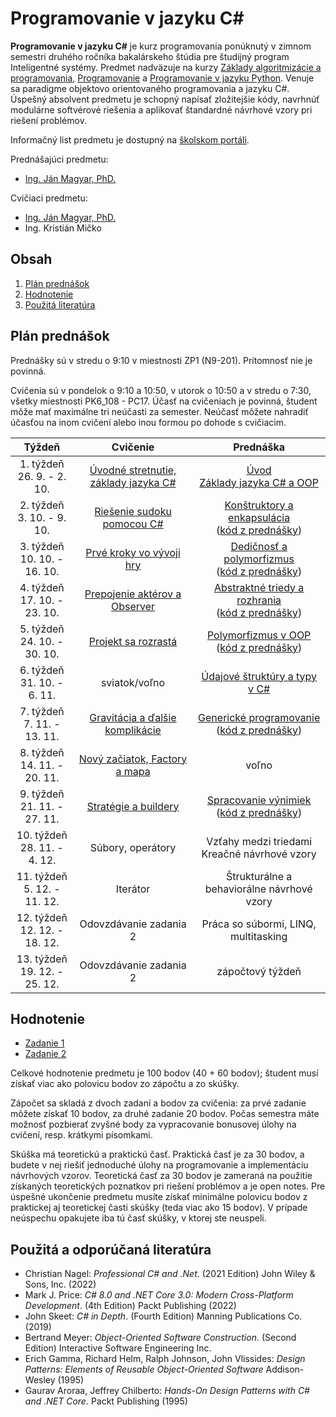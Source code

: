 # Programovanie v jazyku C\#

**Programovanie v jazyku C#** je kurz programovania ponúknutý v zimnom semestri druhého ročníka bakalárskeho štúdia pre študijný program Inteligentné systémy. Predmet nadväzuje na kurzy [Základy algoritmizácie a programovania](https://kurzy.kpi.fei.tuke.sk/zap/), [Programovanie](https://kurzy.kpi.fei.tuke.sk/pvjc/2021/) a [Programovanie v jazyku Python](https://github.com/ianmagyar/introduction-to-python). Venuje sa paradigme objektovo orientovaného programovania a jazyku C#. Úspešný absolvent predmetu je schopný napísať zložitejšie kódy, navrhnúť modulárne softvérové riešenia a aplikovať štandardné návrhové vzory pri riešení problémov.

Informačný list predmetu je dostupný na [školskom portáli](https://maisportal.tuke.sk/portal/studijneProgramy.mais).

Prednášajúci predmetu:

* [Ing. Ján Magyar, PhD.](http://www.cloudai.sk/people-janmagyar/)

Cvičiaci predmetu:

* [Ing. Ján Magyar, PhD.](http://www.cloudai.sk/people-janmagyar/)
* Ing. Kristián Mičko

## Obsah
1. [Plán prednášok](#plan)
2. [Hodnotenie](#grading)
3. [Použitá literatúra](#literature)

## Plán prednášok <a name="plan"></a>
Prednášky sú v stredu o 9:10 v miestnosti ZP1 (N9-201). Prítomnosť nie je povinná.

Cvičenia sú v pondelok o 9:10 a 10:50, v utorok o 10:50 a v stredu o 7:30, všetky miestnosti PK6_108 - PC17. Účasť na cvičeniach je povinná, študent môže mať maximálne tri neúčasti za semester. Neúčasť môžete nahradiť účasťou na inom cvičení alebo inou formou po dohode s cvičiacim.

|              Týždeň             |                         Cvičenie                        |                         Prednáška                       |
|:-------------------------------:|:-------------------------------------------------------:|:-------------------------------------------------------:|
| 1. týždeň<br>26. 9. - 2. 10.    | [Úvodné stretnutie, základy jazyka C#](labs/lab01.md)   | [Úvod](lectures/Lecture-00.pdf) <br> [Základy jazyka C# a OOP](lectures/Lecture-01.pdf)                       |
| 2. týždeň<br>3. 10. - 9. 10.    | [Riešenie sudoku pomocou C#](labs/lab02.md)             | [Konštruktory a enkapsulácia](lectures/Lecture-02.pdf) <br> ([kód z prednášky](lectures/codes/Lecture02.zip))  |
| 3. týždeň<br>10. 10. - 16. 10.  | [Prvé kroky vo vývoji hry](labs/lab03.md)               | [Dedičnosť a polymorfizmus](lectures/Lecture-03.pdf) <br> ([kód z prednášky](lectures/codes/Lecture03.zip))    |
| 4. týždeň<br>17. 10. - 23. 10.  | [Prepojenie aktérov a Observer](labs/lab04.md)          | [Abstraktné triedy a rozhrania](lectures/Lecture-04.pdf) <br> ([kód z prednášky](lectures/codes/Lecture04.zip))                           |
| 5. týždeň<br>24. 10. - 30. 10.  | [Projekt sa rozrastá](labs/lab05.md)                    | [Polymorfizmus v OOP](lectures/Lecture-05.pdf) <br> ([kód z prednášky](lectures/codes/Lecture05.zip))                                     |
| 6. týždeň<br>31. 10. - 6. 11.   | sviatok/voľno                                           | [Údajové štruktúry a typy v C#](lectures/Lecture-06.pdf)                                |
| 7. týždeň<br>7. 11. - 13. 11.   | [Gravitácia a ďalšie komplikácie](labs/lab06.md)        | [Generické programovanie](lectures/Lecture-07.pdf) <br> ([kód z prednášky](lectures/codes/Lecture07.zip))                                 |
| 8. týždeň<br>14. 11. - 20. 11.  | [Nový začiatok, Factory a mapa](labs/lab07.md)          | voľno                                                   |
| 9. týždeň<br>21. 11. - 27. 11.  | [Stratégie a buildery](labs/lab08.md)                   | [Spracovanie výnimiek](lectures/Lecture-08.pdf) <br> ([kód z prednášky](lectures/codes/Lecture08.zip))  |
| 10. týždeň<br>28. 11. - 4. 12.  | Súbory, operátory                                       | Vzťahy medzi triedami <br> Kreačné návrhové vzory       |
| 11. týždeň<br>5. 12. - 11. 12.  | Iterátor                                                | Štrukturálne a behaviorálne návrhové vzory              |
| 12. týždeň<br>12. 12. - 18. 12. | Odovzdávanie zadania 2                                  | Práca so súbormi, LINQ, multitasking                    |
| 13. týždeň<br>19. 12. - 25. 12. | Odovzdávanie zadania 2                                  | zápočtový týždeň                                        |

## Hodnotenie <a name="grading"></a>

* [Zadanie 1](assignments/assignment1.md)
* [Zadanie 2](assignments/assignment2.md)

Celkové hodnotenie predmetu je 100 bodov (40 + 60 bodov); študent musí získať viac ako polovicu bodov zo zápočtu a zo skúšky.

Zápočet sa skladá z dvoch zadaní a bodov za cvičenia: za prvé zadanie môžete získať 10 bodov, za druhé zadanie 20 bodov. Počas semestra máte možnosť pozbierať zvyšné body za vypracovanie bonusovej úlohy na cvičení, resp. krátkymi písomkami.

Skúška má teoretickú a praktickú časť. Praktická časť je za 30 bodov, a budete v nej riešiť jednoduché úlohy na programovanie a implementáciu návrhových vzorov. Teoretická časť za 30 bodov je zameraná na použitie získaných teoretických poznatkov pri riešení problémov a je open notes. Pre úspešné ukončenie predmetu musíte získať minimálne polovicu bodov z praktickej aj teoretickej časti skúšky (teda viac ako 15 bodov). V prípade neúspechu opakujete iba tú časť skúšky, v ktorej ste neuspeli.

## Použitá a odporúčaná literatúra <a name="literature"></a>
* Christian Nagel: *Professional C# and .Net*. (2021 Edition) John Wiley & Sons, Inc. (2022)
* Mark J. Price: *C# 8.0 and .NET Core 3.0: Modern Cross-Platform Development*. (4th Edition) Packt Publishing (2022)
* John Skeet: *C# in Depth*. (Fourth Edition) Manning Publications Co. (2019)
* Bertrand Meyer: *Object-Oriented Software Construction*. (Second Edition) Interactive Software Engineering Inc.
* Erich Gamma, Richard Helm, Ralph Johnson, John Vlissides: *Design Patterns: Elements of Reusable Object-Oriented Software* Addison-Wesley (1995)
* Gaurav Aroraa, Jeffrey Chilberto: *Hands-On Design Patterns with C# and .NET Core*. Packt Publishing (1995)
